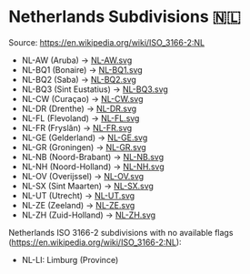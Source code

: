 # Netherlands Subdivisions 🇳🇱

Source: https://en.wikipedia.org/wiki/ISO_3166-2:NL

* NL-AW (Aruba) -> [NL-AW.svg](https://github.com/amckenna41/iso3166-flag-icons/blob/main/iso3166-2-icons/NL/NL-AW.svg)
* NL-BQ1 (Bonaire) -> [NL-BQ1.svg](https://github.com/amckenna41/iso3166-flag-icons/blob/main/iso3166-2-icons/NL/NL-BQ1.svg)
* NL-BQ2 (Saba) -> [NL-BQ2.svg](https://github.com/amckenna41/iso3166-flag-icons/blob/main/iso3166-2-icons/NL/NL-BQ2.svg)
* NL-BQ3 (Sint Eustatius) -> [NL-BQ3.svg](https://github.com/amckenna41/iso3166-flag-icons/blob/main/iso3166-2-icons/NL/NL-BQ3.svg)
* NL-CW (Curaçao) -> [NL-CW.svg](https://github.com/amckenna41/iso3166-flag-icons/blob/main/iso3166-2-icons/NL/NL-CW.svg)
* NL-DR (Drenthe) -> [NL-DR.svg](https://github.com/amckenna41/iso3166-flag-icons/blob/main/iso3166-2-icons/NL/NL-DR.svg)
* NL-FL (Flevoland) -> [NL-FL.svg](https://github.com/amckenna41/iso3166-flag-icons/blob/main/iso3166-2-icons/NL/NL-FL.svg)
* NL-FR (Fryslân) -> [NL-FR.svg](https://github.com/amckenna41/iso3166-flag-icons/blob/main/iso3166-2-icons/NL/NL-FR.svg)
* NL-GE (Gelderland) -> [NL-GE.svg](https://github.com/amckenna41/iso3166-flag-icons/blob/main/iso3166-2-icons/NL/NL-GE.svg)
* NL-GR (Groningen) -> [NL-GR.svg](https://github.com/amckenna41/iso3166-flag-icons/blob/main/iso3166-2-icons/NL/NL-GR.svg)
* NL-NB (Noord-Brabant) -> [NL-NB.svg](https://github.com/amckenna41/iso3166-flag-icons/blob/main/iso3166-2-icons/NL/NL-NB.svg)
* NL-NH (Noord-Holland) -> [NL-NH.svg](https://github.com/amckenna41/iso3166-flag-icons/blob/main/iso3166-2-icons/NL/NL-NH.svg)
* NL-OV (Overijssel) -> [NL-OV.svg](https://github.com/amckenna41/iso3166-flag-icons/blob/main/iso3166-2-icons/NL/NL-OV.svg)
* NL-SX (Sint Maarten) -> [NL-SX.svg](https://github.com/amckenna41/iso3166-flag-icons/blob/main/iso3166-2-icons/NL/NL-SX.svg)
* NL-UT (Utrecht) -> [NL-UT.svg](https://github.com/amckenna41/iso3166-flag-icons/blob/main/iso3166-2-icons/NL/NL-UT.svg)
* NL-ZE (Zeeland) -> [NL-ZE.svg](https://github.com/amckenna41/iso3166-flag-icons/blob/main/iso3166-2-icons/NL/NL-ZE.svg)
* NL-ZH (Zuid-Holland) -> [NL-ZH.svg](https://github.com/amckenna41/iso3166-flag-icons/blob/main/iso3166-2-icons/NL/NL-ZH.svg)

Netherlands ISO 3166-2 subdivisions with no available flags (https://en.wikipedia.org/wiki/ISO_3166-2:NL):

* NL-LI: Limburg (Province)